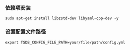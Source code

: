 ### 依赖项安装  

```shell
sudo apt-get install libzstd-dev libyaml-cpp-dev -y
```

### 设置配置文件路径

```shell
export TSDB_CONFIG_FILE_PATH=your/file/path/config.yml
```
